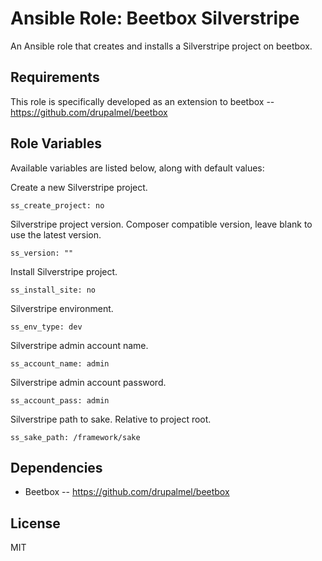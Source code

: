 # Ansible Role: Beetbox Silverstripe

An Ansible role that creates and installs a Silverstripe project on beetbox.

## Requirements

This role is specifically developed as an extension to beetbox -- https://github.com/drupalmel/beetbox

## Role Variables

Available variables are listed below, along with default values:

Create a new Silverstripe project.

    ss_create_project: no
    
Silverstripe project version. Composer compatible version, leave blank to use the latest version.
    
    ss_version: ""
    
Install Silverstripe project.
    
    ss_install_site: no    
    
Silverstripe environment.
    
    ss_env_type: dev
    
Silverstripe admin account name.
    
    ss_account_name: admin
    
Silverstripe admin account password.
    
    ss_account_pass: admin
    
Silverstripe path to sake. Relative to project root.
    
    ss_sake_path: /framework/sake

## Dependencies

- Beetbox -- https://github.com/drupalmel/beetbox

## License

MIT